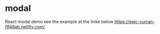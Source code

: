 # modal
React modal demo
see the example at the linke below
https://epic-curran-f948ab.netlify.com/
